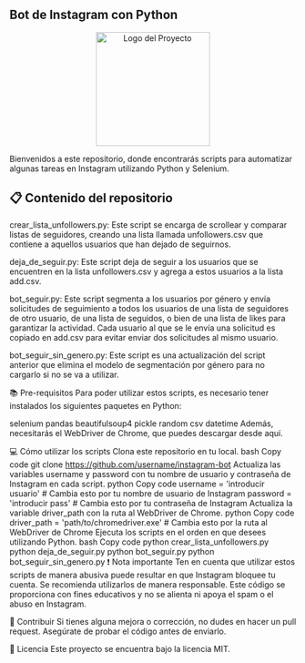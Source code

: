 ## Bot de Instagram con Python
<p align="center">
  <img src="URL_DEL_LOGO" alt="Logo del Proyecto" width="200">
</p>
Bienvenidos a este repositorio, donde encontrarás scripts para automatizar algunas tareas en Instagram utilizando Python y Selenium.

## 📋 Contenido del repositorio
crear_lista_unfollowers.py: Este script se encarga de scrollear y comparar listas de seguidores, creando una lista llamada unfollowers.csv que contiene a aquellos usuarios que han dejado de seguirnos.

deja_de_seguir.py: Este script deja de seguir a los usuarios que se encuentren en la lista unfollowers.csv y agrega a estos usuarios a la lista add.csv.

bot_seguir.py: Este script segmenta a los usuarios por género y envía solicitudes de seguimiento a todos los usuarios de una lista de seguidores de otro usuario, de una lista de seguidos, o bien de una lista de likes para garantizar la actividad. Cada usuario al que se le envía una solicitud es copiado en add.csv para evitar enviar dos solicitudes al mismo usuario.

bot_seguir_sin_genero.py: Este script es una actualización del script anterior que elimina el modelo de segmentación por género para no cargarlo si no se va a utilizar.

📚 Pre-requisitos
Para poder utilizar estos scripts, es necesario tener instalados los siguientes paquetes en Python:

selenium
pandas
beautifulsoup4
pickle
random
csv
datetime
Además, necesitarás el WebDriver de Chrome, que puedes descargar desde aquí.

💻 Cómo utilizar los scripts
Clona este repositorio en tu local.
bash
Copy code
git clone https://github.com/username/instagram-bot
Actualiza las variables username y password con tu nombre de usuario y contraseña de Instagram en cada script.
python
Copy code
username = 'introducir usuario'  # Cambia esto por tu nombre de usuario de Instagram
password = 'introducir pass'  # Cambia esto por tu contraseña de Instagram
Actualiza la variable driver_path con la ruta al WebDriver de Chrome.
python
Copy code
driver_path = 'path/to/chromedriver.exe'  # Cambia esto por la ruta al WebDriver de Chrome
Ejecuta los scripts en el orden en que desees utilizando Python.
bash
Copy code
python crear_lista_unfollowers.py
python deja_de_seguir.py
python bot_seguir.py
python bot_seguir_sin_genero.py
❗ Nota importante
Ten en cuenta que utilizar estos scripts de manera abusiva puede resultar en que Instagram bloquee tu cuenta. Se recomienda utilizarlos de manera responsable. Este código se proporciona con fines educativos y no se alienta ni apoya el spam o el abuso en Instagram.

🎯 Contribuir
Si tienes alguna mejora o corrección, no dudes en hacer un pull request. Asegúrate de probar el código antes de enviarlo.

📜 Licencia
Este proyecto se encuentra bajo la licencia MIT.
